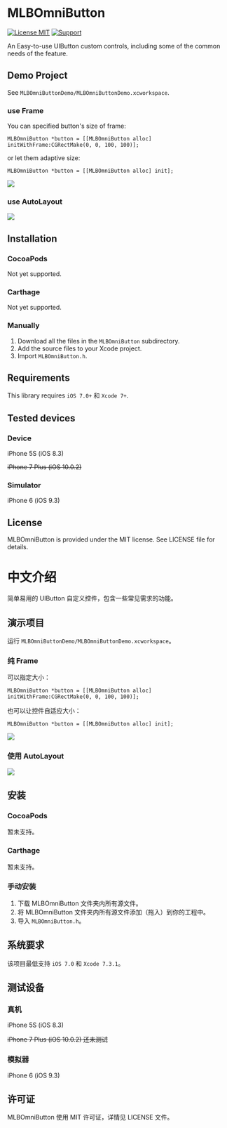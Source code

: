 # MLBOmniButton
[![License MIT](https://img.shields.io/badge/license-MIT-green.svg?style=flat)](https://raw.githubusercontent.com/meilbn/MLBOmniButton/master/LICENSE)
[![Support](https://img.shields.io/badge/support-iOS%207+%20-blue.svg?style=flat)](https://www.apple.com/nl/ios/)

An Easy-to-use UIButton custom controls, including some of the common needs of the feature.

## Demo Project
See ``MLBOmniButtonDemo/MLBOmniButtonDemo.xcworkspace``.

### use Frame
You can specified button's size of frame:

```
MLBOmniButton *button = [[MLBOmniButton alloc] initWithFrame:CGRectMake(0, 0, 100, 100)];
```

or let them adaptive size:

```
MLBOmniButton *button = [[MLBOmniButton alloc] init];
```

![][Frame]

### use AutoLayout

![][AutoLayout]

## Installation
### CocoaPods
Not yet supported.

### Carthage
Not yet supported.

### Manually
1. Download all the files in the ``MLBOmniButton`` subdirectory.
2. Add the source files to your Xcode project.
3. Import ``MLBOmniButton.h``.

## Requirements
This library requires ``iOS 7.0+`` 和 ``Xcode 7+``.

## Tested devices

### Device
iPhone 5S (iOS 8.3)

~~iPhone 7 Plus (iOS 10.0.2)~~

### Simulator
iPhone 6 (iOS 9.3)

## License
MLBOmniButton is provided under the MIT license. See LICENSE file for details.

# 中文介绍
简单易用的 UIButton 自定义控件，包含一些常见需求的功能。

## 演示项目
运行 ``MLBOmniButtonDemo/MLBOmniButtonDemo.xcworkspace``。

### 纯 Frame
可以指定大小：

```
MLBOmniButton *button = [[MLBOmniButton alloc] initWithFrame:CGRectMake(0, 0, 100, 100)];
```

也可以让控件自适应大小：

```
MLBOmniButton *button = [[MLBOmniButton alloc] init];
```

![][Frame]

### 使用 AutoLayout

![][AutoLayout]

## 安装
### CocoaPods
暂未支持。

### Carthage
暂未支持。

### 手动安装
1. 下载 MLBOmniButton 文件夹内所有源文件。
2. 将 MLBOmniButton 文件夹内所有源文件添加（拖入）到你的工程中。
3. 导入 ``MLBOmniButton.h``。

## 系统要求
该项目最低支持 ``iOS 7.0`` 和 ``Xcode 7.3.1``。

## 测试设备

### 真机
iPhone 5S (iOS 8.3)

~~iPhone 7 Plus (iOS 10.0.2) 还未测试~~

### 模拟器
iPhone 6 (iOS 9.3)


## 许可证
MLBOmniButton 使用 MIT 许可证，详情见 LICENSE 文件。

[Frame]: https://github.com/meilbn/MLBOmniButton/blob/master/Screenshots/Demo_Frame.png
[AutoLayout]: https://github.com/meilbn/MLBOmniButton/blob/master/Screenshots/Demo_AutoLayout.png